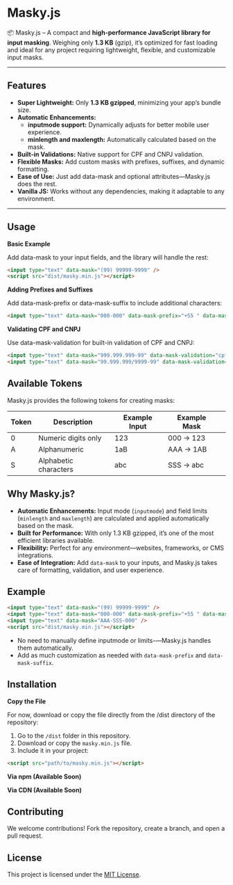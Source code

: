 # Masky.js

📦 Masky.js – A compact and **high-performance JavaScript library for input masking**. Weighing only **1.3 KB** (gzip), it’s optimized for fast loading and ideal for any project requiring lightweight, flexible, and customizable input masks.

---

## Features
- **Super Lightweight:** Only **1.3 KB gzipped**, minimizing your app’s bundle size.
- **Automatic Enhancements:**
    - **inputmode support:** Dynamically adjusts for better mobile user experience.
    - **minlength and maxlength:** Automatically calculated based on the mask.
- **Built-in Validations:** Native support for CPF and CNPJ validation.
- **Flexible Masks:** Add custom masks with prefixes, suffixes, and dynamic formatting.
- **Ease of Use:** Just add data-mask and optional attributes—Masky.js does the rest.
- **Vanilla JS:** Works without any dependencies, making it adaptable to any environment.

---

## Usage

**Basic Example**

Add data-mask to your input fields, and the library will handle the rest:

```html
<input type="text" data-mask="(99) 99999-9999" />
<script src="dist/masky.min.js"></script>
```

**Adding Prefixes and Suffixes**

Add data-mask-prefix or data-mask-suffix to include additional characters:

```html
<input type="text" data-mask="000-000" data-mask-prefix="+55 " data-mask-suffix=" ext" />
```

**Validating CPF and CNPJ**

Use data-mask-validation for built-in validation of CPF and CNPJ:

```html
<input type="text" data-mask="999.999.999-99" data-mask-validation="cpf" />
<input type="text" data-mask="99.999.999/9999-99" data-mask-validation="cnpj" />
```

## Available Tokens

Masky.js provides the following tokens for creating masks:

| Token | Description           | Example Input | Example Mask |   |
|-------|-----------------------|---------------|--------------|---|
| 0     | Numeric digits only   | 123           | 000 → 123    |   |
| A     | Alphanumeric          | 1aB           | AAA → 1AB    |   |
| S     | Alphabetic characters | abc           | SSS → abc    |   |

## Why Masky.js?

- **Automatic Enhancements:** Input mode (`inputmode`) and field limits (`minlength` and `maxlength`) are calculated and applied automatically based on the mask.
- **Built for Performance:** With only 1.3 KB gzipped, it’s one of the most efficient libraries available.
- **Flexibility:** Perfect for any environment—websites, frameworks, or CMS integrations.
- **Ease of Integration:** Add `data-mask` to your inputs, and Masky.js takes care of formatting, validation, and user experience.

## Example

```html
<input type="text" data-mask="(99) 99999-9999" />
<input type="text" data-mask="000-000" data-mask-prefix="+55 " data-mask-suffix=" ext" />
<input type="text" data-mask="AAA-SSS-000" />
<script src="dist/masky.min.js"></script>
```

- No need to manually define inputmode or limits-—Masky.js handles them automatically.
- Add as much customization as needed with `data-mask-prefix` and `data-mask-suffix`.

## Installation

**Copy the File**

For now, download or copy the file directly from the /dist directory of the repository:

1.	Go to the `/dist` folder in this repository.
2.	Download or copy the `masky.min.js` file.
3.	Include it in your project:

```html
<script src="path/to/masky.min.js"></script>
```

**Via npm (Available Soon)**

**Via CDN (Available Soon)**

## Contributing
We welcome contributions! Fork the repository, create a branch, and open a pull request.

## License
This project is licensed under the [MIT License](https://mit-license.org/).
